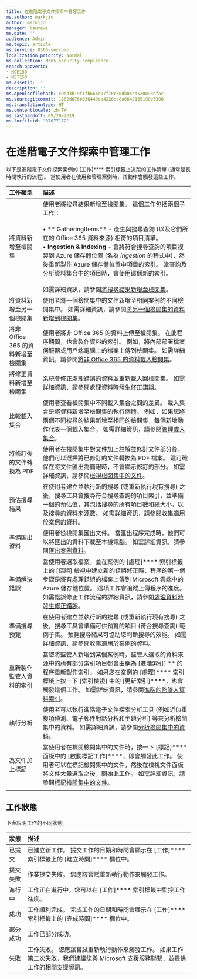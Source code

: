 ```yaml
---
title: 在進階電子文件探索中管理工作
ms.author: markjjo
author: markjjo
manager: laurawi
ms.date: ''
audience: Admin
ms.topic: article
ms.service: O365-seccomp
localization_priority: Normal
ms.collection: M365-security-compliance
search.appverid:
- MOE150
- MET150
ms.assetid: ''
description: ''
ms.openlocfilehash: c0dd3b19f1fb666e07f70c36db05ed520093bfac
ms.sourcegitcommit: 1162d676b036449ea4220de8a6642165190e3398
ms.translationtype: HT
ms.contentlocale: zh-TW
ms.lasthandoff: 09/20/2019
ms.locfileid: "37077172"
---
```

# <a name="manage-jobs-in-advanced-ediscovery"></a>在進階電子文件探索中管理工作

以下是進階電子文件探索案例的 [工作]**** 索引標籤上追蹤的工作清單 (通常是長時間執行的流程)。 當使用者在使用和管理案例時，其動作會觸發這些工作。

| 工作類型           | 描述     |
| :----------------- | :----------     |
|將資料新增至檢閱集 | 使用者將搜尋結果新增至檢閱集。 這個工作包括兩個子工作： </br> </br>• ** GatheringItems** - 產生與搜尋查詢 (以及它們所在的 Office 365 資料來源) 相符的項目清單。 </br>• **Ingestion & Indexing** - 會將符合搜尋查詢的項目複製到 Azure 儲存體位置 (名為 *ingestion* 的程式中)，然後重新製作 Azure 儲存體位置中項目的索引。 當查詢及分析資料集合中的項目時，會使用這個新的索引。 </br></br>如需詳細資訊，請參閱[將搜尋結果新增至檢閱集](add-data-to-review-set.md)。 |
|將資料新增至另一個檢閱集 | 使用者將一個檢閱集中的文件新增至相同案例的不同檢閱集中。 如需詳細資訊，請參閱[將另一個檢閱集的資料新增到檢閱集](add-data-to-review-set-from-another-review-set.md)。|
|將非 Office 365 的資料新增至檢閱集 | 使用者將非 Office 365 的資料上傳至檢閱集。 在此程序期間，也會製作資料的索引。 例如，將內部部署檔案伺服器或用戶端電腦上的檔案上傳到檢閱集。 如需詳細資訊，請參閱[將非 Office 365 的資料載入檢閱集](load-non-office365-data.md)。| 
|將修正資料新增至檢閱集 | 系統會修正處理錯誤的資料並重新載入回檢閱集。 如需詳細資訊，請參閱[處理資料時發生修正錯誤](error-remediation.md)。 | 
|比較載入集合 | 使用者查看檢閱集中不同載入集合之間的差異。 載入集合是將資料新增至檢閱集的執行個體。 例如，如果您將兩個不同搜尋的結果新增至相同的檢閱集，每個新增動作代表一個載入集合。 如需詳細資訊，請參閱[管理載入集合](manage-load-sets.md)。 |
|將修訂後的文件轉換為 PDF|使用者在檢閱集中對文件加上註解並修訂文件部分後，他們可以選擇將已修訂的文件轉換為 PDF 檔案。 這可確保在將文件匯出為簡報時，不會顯示修訂的部分。 如需詳細資訊，請參閱[檢視檢閱集中的文件](annotating-and-redacting-documents.md)。 |
|預估搜尋結果 | 在使用者建立並執行新的搜尋 (或重新執行現有搜尋) 之後，搜尋工具會搜尋符合搜尋查詢的項目索引，並準備一個的預估值，其包括搜尋的所有項目數和總大小，以及搜尋的資料來源數。  如需詳細資訊，請參閱[收集適用於案例的資料](collecting-data-for-ediscovery.md)。 | 
|準備匯出資料 | 使用者從檢閱集匯出文件。 當匯出程序完成時，他們可以將匯出的資料下載至本機電腦。 如需詳細資訊，請參閱[匯出案例資料](exporting-data-ediscover20.md)。 | 
|準備解決錯誤 |當使用者選取檔案，並在案例的 [處理]**** 索引標籤上的 [錯誤] 檢視中建立新的錯誤修正時，程序的第一個步驟是將有處理錯誤的檔案上傳到 Microsoft 雲端中的 Azure 儲存體位置。 這項工作會追蹤上傳程序的進度。 如需錯誤修正工作流程的詳細資訊，請參閱[處理資料時發生修正錯誤](error-remediation.md)。 | 
|準備搜尋預覽 | 在使用者建立並執行新的搜尋 (或重新執行現有搜尋) 之後，搜尋工具會準備可供預覽的項目 (符合搜尋查詢) 範例子集。 預覽搜尋結果可協助您判斷搜尋的效能。  如需詳細資訊，請參閱[收集適用於案例的資料](collecting-data-for-ediscovery.md#view-search-results-and-statistics)。 | 
|重新製作監管人資料的索引 | 當您將監管人新增到某個案例時，監管人選取的資料來源中的所有部分索引項目都會由稱為 [進階索引] ** 的程序重新製作索引。 如果您在案例的 [處理]**** 索引標籤上按一下 [索引檢視] 中的 [更新索引]****，也會觸發這個工作。 如需詳細資訊，請參閱[進階的監管人資料索引](indexing-custodian-data.md)。
|執行分析 | 使用者可以執行進階電子文件探索分析工具 (例如近似重複項偵測、電子郵件對話分析和主題分析) 等來分析檢閱集中的資料。 如需詳細資訊，請參閱[分析檢閱集中的資料](analyzing-data-in-review-set.md)。 | 
|為文件加上標記 | 當使用者在檢閱檢閱集中的文件時，按一下 [標記]**** 面板中的 [啟動標記工作]****，即會觸發此工作。 使用者可以在標記檢閱集中的文件，然後在檢視文件面板將文件大量選取之後，開始此工作。 如需詳細資訊，請參閱[標記檢閱集中的文件](tagging-documents.md)。 | 
|||


## <a name="job-status"></a>工作狀態

下表說明工作的不同狀態。

| 狀態           | 描述     |
| :----------------- | :----------     |
| 已提交 | 已建立新工作。  提交工作的日期和時間會顯示在 [工作]**** 索引標籤上的 [建立時間]**** 欄位中。 |
| 提交失敗 | 作業提交失敗。  您應該嘗試重新執行動作來觸發工作。 |
| 進行中 | 工作正在進行中，您可以在 [工作]**** 索引標籤中監控工作進度。 |
| 成功 | 工作順利完成。 完成工作的日期和時間會顯示在 [工作]**** 索引標籤上的 [完成時間]**** 欄位中。 |
| 部分成功 | 工作已部分成功。 |
| 失敗 | 工作失敗。  您應該嘗試重新執行動作來觸發工作。 如果工作第二次失敗，我們建議您與 Microsoft 支援服務聯繫，並提供工作的相關支援資訊。 |
